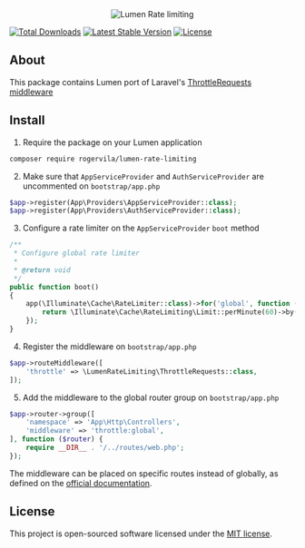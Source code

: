 <center><img alt="Lumen Rate limiting" src="https://banners.beyondco.de/Lumen%20Rate%20limiting.png?theme=light&packageName=rogervila%2Flumen-rate-limiting&pattern=architect&style=style_1&description=Lumen+port+of+Laravel+ThrottleRequests+middleware&md=1&showWatermark=1&fontSize=100px&images=shield-check"></center>

<a href="https://packagist.org/packages/rogervila/lumen-rate-limiting"><img src="https://img.shields.io/packagist/dt/rogervila/lumen-rate-limiting" alt="Total Downloads"></a>
<a href="https://packagist.org/packages/rogervila/lumen-rate-limiting"><img src="https://img.shields.io/packagist/v/rogervila/lumen-rate-limiting" alt="Latest Stable Version"></a>
<a href="https://packagist.org/packages/rogervila/lumen-rate-limiting"><img src="https://img.shields.io/packagist/l/rogervila/lumen-rate-limiting" alt="License"></a>

## About

This package contains Lumen port of Laravel's [ThrottleRequests middleware](https://github.com/laravel/framework/blob/master/src/Illuminate/Routing/Middleware/ThrottleRequests.php)

## Install

1. Require the package on your Lumen application

```sh
composer require rogervila/lumen-rate-limiting
```

2. Make sure that `AppServiceProvider` and `AuthServiceProvider` are uncommented on `bootstrap/app.php`

```php
$app->register(App\Providers\AppServiceProvider::class);
$app->register(App\Providers\AuthServiceProvider::class);
```

3. Configure a rate limiter on the `AppServiceProvider` `boot` method

```php
/**
 * Configure global rate limiter
 *
 * @return void
 */
public function boot()
{
    app(\Illuminate\Cache\RateLimiter::class)->for('global', function () {
        return \Illuminate\Cache\RateLimiting\Limit::perMinute(60)->by(request()->ip());
    });
}
```

4. Register the middleware on `bootstrap/app.php`

```php
$app->routeMiddleware([
    'throttle' => \LumenRateLimiting\ThrottleRequests::class,
]);
```

5. Add the middleware to the global router group on `bootstrap/app.php`

```php
$app->router->group([
    'namespace' => 'App\Http\Controllers',
    'middleware' => 'throttle:global',
], function ($router) {
    require __DIR__ . '/../routes/web.php';
});
```

The middleware can be placed on specific routes instead of globally, as defined on the [official documentation](https://lumen.laravel.com/docs/8.x/middleware#registering-middleware).

## License

This project is open-sourced software licensed under the [MIT license](https://opensource.org/licenses/MIT).
